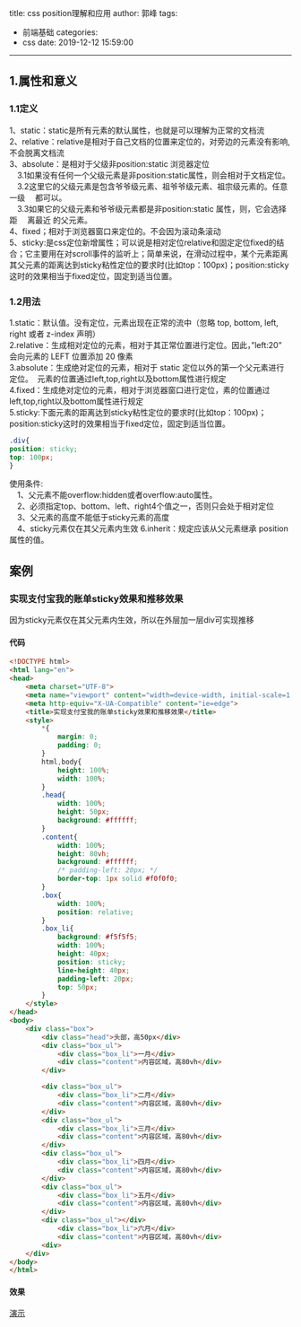 title: css position理解和应用
author: 郭峰
tags:
  - 前端基础
categories:
  - css
date: 2019-12-12 15:59:00
---
## 1.属性和意义
### 1.1定义
1、static：static是所有元素的默认属性，也就是可以理解为正常的文档流  
2、relative：relative是相对于自己文档的位置来定位的，对旁边的元素没有影响,不会脱离文档流  
3、absolute：是相对于父级非position:static 浏览器定位  
	&emsp;3.1如果没有任何一个父级元素是非position:static属性，则会相对于文档定位。  
	&emsp;3.2这里它的父级元素是包含爷爷级元素、祖爷爷级元素、祖宗级元素的。任意一级	&emsp;都可以。  
	&emsp;3.3如果它的父级元素和爷爷级元素都是非position:static 属性，则，它会选择距	&emsp;离最近	的父元素。  
4、fixed；相对于浏览器窗口来定位的。不会因为滚动条滚动  
5、sticky:是css定位新增属性；可以说是相对定位relative和固定定位fixed的结合；它主要用在对scroll事件的监听上；简单来说，在滑动过程中，某个元素距离其父元素的距离达到sticky粘性定位的要求时(比如top：100px)；position:sticky这时的效果相当于fixed定位，固定到适当位置。
<!--more-->

### 1.2用法
1.static：默认值。没有定位，元素出现在正常的流中（忽略 top, bottom, left, right 或者 z-index 声明）  
2.relative：生成相对定位的元素，相对于其正常位置进行定位。因此，”left:20” 会向元素的 LEFT 位置添加 20 像素  
3.absolute：生成绝对定位的元素，相对于 static 定位以外的第一个父元素进行定位。 
元素的位置通过left,top,right以及bottom属性进行规定  
4.fixed：生成绝对定位的元素，相对于浏览器窗口进行定位，素的位置通过left,top,right以及bottom属性进行规定  
5.sticky:下面元素的距离达到sticky粘性定位的要求时(比如top：100px)；position:sticky这时的效果相当于fixed定位，固定到适当位置。
``` css
.div{
position: sticky;
top: 100px;
}
```
使用条件:  
&emsp;1、父元素不能overflow:hidden或者overflow:auto属性。  
&emsp;2、必须指定top、bottom、left、right4个值之一，否则只会处于相对定位  
&emsp;3、父元素的高度不能低于sticky元素的高度  
&emsp;4、sticky元素仅在其父元素内生效 
6.inherit：规定应该从父元素继承 position 属性的值。

## 案例
### 实现支付宝我的账单sticky效果和推移效果
因为sticky元素仅在其父元素内生效，所以在外层加一层div可实现推移
#### 代码
```html
<!DOCTYPE html>
<html lang="en">
<head>
    <meta charset="UTF-8">
    <meta name="viewport" content="width=device-width, initial-scale=1.0">
    <meta http-equiv="X-UA-Compatible" content="ie=edge">
    <title>实现支付宝我的账单sticky效果和推移效果</title>
    <style>
        *{
            margin: 0;
            padding: 0;
        }
        html,body{
            height: 100%;
            width: 100%;
        }
        .head{
            width: 100%;
            height: 50px;
            background: #ffffff;
        }
        .content{
            width: 100%;
            height: 80vh;
            background: #ffffff;
            /* padding-left: 20px; */
            border-top: 1px solid #f0f0f0;
        }
        .box{
            width: 100%;
            position: relative;
        }
        .box_li{     
            background: #f5f5f5;
            width: 100%;
            height: 40px;     
            position: sticky;
            line-height: 40px;
            padding-left: 20px;
            top: 50px;
        }
    </style>
</head>
<body>
    <div class="box">
        <div class="head">头部，高50px</div>
        <div class="box_ul">
            <div class="box_li">一月</div>
            <div class="content">内容区域，高80vh</div>
        </div>

        <div class="box_ul">
            <div class="box_li">二月</div>
            <div class="content">内容区域，高80vh</div>         
        </div>
        <div class="box_ul">
            <div class="box_li">三月</div>
            <div class="content">内容区域，高80vh</div>     
        </div>
        <div class="box_ul">
            <div class="box_li">四月</div>
            <div class="content">内容区域，高80vh</div>
        </div>
        <div class="box_ul">
            <div class="box_li">五月</div>
            <div class="content">内容区域，高80vh</div>
        </div>
        <div class="box_ul"></div>
            <div class="box_li">六月</div>
            <div class="content">内容区域，高80vh</div>
        <div>
    </div>
</body>
</html>

```
#### 效果
[演示](https://guofes.github.io/learn/css/sticky)